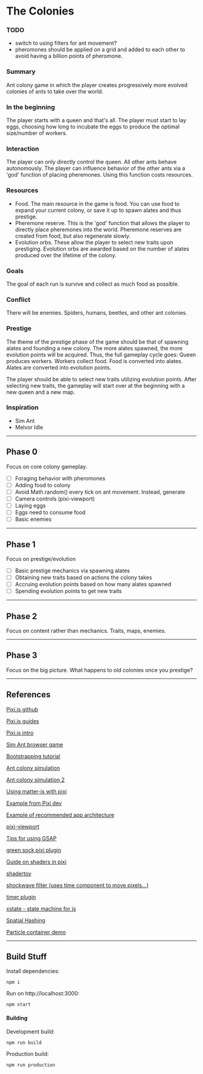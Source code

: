 # The Colonies

### TODO

- switch to using filters for ant movement?
- pheromones should be applied on a grid and added to each other to avoid having a billion points of pheromone.

### Summary

Ant colony game in which the player creates progressively more evolved colonies of ants to take over the world.

### In the beginning

The player starts with a queen and that's all. The player must start to lay eggs, choosing how long to incubate the eggs to produce the optimal size/number of workers.

### Interaction

The player can only directly control the queen. All other ants behave autonomously. The player can influence behavior of the other ants via a 'god' function of placing pheremones. Using this function costs resources.

### Resources

- Food. The main resource in the game is food. You can use food to expand your current colony, or save it up to spawn alates and thus prestige.
- Pheremone reserve. This is the 'god' function that allows the player to directly place pheremones into the world. Pheremone reserves are created from food, but also regenerate slowly.
- Evolution orbs. These allow the player to select new traits upon prestiging. Evolution orbs are awarded based on the number of alates produced over the lifetime of the colony.

### Goals

The goal of each run is survive and collect as much food as possible.

### Conflict

There will be enemies. Spiders, humans, beetles, and other ant colonies.

### Prestige

The theme of the prestige phase of the game should be that of spawning alates and founding a new colony. The more alates spawned, the more evolution points will be acquired. Thus, the full gameplay cycle goes: Queen produces workers. Workers collect food. Food is converted into alates. Alates are converted into evolution points.

The player should be able to select new traits utilizing evolution points. After selecting new traits, the gameplay will start over at the beginning with a new queen and a new map.

### Inspiration

- Sim Ant
- Melvor Idle

---
## Phase 0


Focus on core colony gameplay.

- [ ] Foraging behavior with pheromones
- [ ] Adding food to colony
- [ ] Avoid Math.random() every tick on ant movement. Instead, generate 
- [ ] Camera controls (pixi-viewport)
- [ ] Laying eggs
- [ ] Eggs need to consume food
- [ ] Basic enemies

---
## Phase 1


Focus on prestige/evolution

- [ ] Basic prestige mechanics via spawning alates
- [ ] Obtaining new traits based on actions the colony takes
- [ ] Accruing evolution points based on how many alates spawned
- [ ] Spending evolution points to get new traits

---
## Phase 2

Focus on content rather than mechanics. Traits, maps, enemies.

---
## Phase 3

Focus on the big picture. What happens to old colonies once you prestige? 

---
## References


[Pixi.js github](https://github.com/pixijs/pixijs)

[Pixi.js guides](https://pixijs.io/guides/)

[Pixi.js intro](https://github.com/kittykatattack/learningPixi#introduction)

[Sim Ant browser game](https://archive.org/details/msdos_SimAnt_-_The_Electronic_Ant_Colony_1991)

[Bootstrapping tutorial](https://medium.com/anvoevodin/how-to-set-up-pixijs-v5-project-with-npm-and-webpack-41c18942c88d)

[Ant colony simulation](https://www.youtube.com/watch?v=X-iSQQgOd1A)

[Ant colony simulation 2](https://www.youtube.com/watch?v=81GQNPJip2Y&t=0s)

[Using matter-js with pixi](https://github.com/Coder2012/pixi/tree/master/spaceshooter/src/js)

[Example from Pixi dev](https://codesandbox.io/s/smoosh-river-fie1l?file=/src/levels/circles.js)

[Example of recommended app architecture](https://codesandbox.io/s/app-architecture-3-j0di5?file=/src/entity.js)

[pixi-viewport](https://github.com/davidfig/pixi-viewport)

[Tips for using GSAP](https://css-tricks.com/tips-for-writing-animation-code-efficiently/)

[green sock pixi plugin](https://greensock.com/js-pixiplugin/)

[Guide on shaders in pixi](https://www.youtube.com/watch?v=wIC-CqsUplw)

[shadertoy](https://www.shadertoy.com/view/WtjGRc)

[shockwave filter (uses time component to move pixels...)](https://github.com/pixijs/filters/blob/main/filters/shockwave/src/shockwave.frag)

[timer plugin](https://github.com/soimy/eventemitter3-timer)

[xstate - state machine for js](https://github.com/statelyai/xstate)

[Spatial Hashing](https://www.gamedev.net/tutorials/_/technical/game-programming/spatial-hashing-r2697/)

[Particle container demo](https://www.goodboydigital.com/pixijs/canvas/bunnymark/)


---
## Build Stuff


Install dependencies:
```
npm i
```

Run on http://localhost:3000:
```
npm start
```

#### Building

Development build:
```
npm run build
```

Production build:
```
npm run production
```